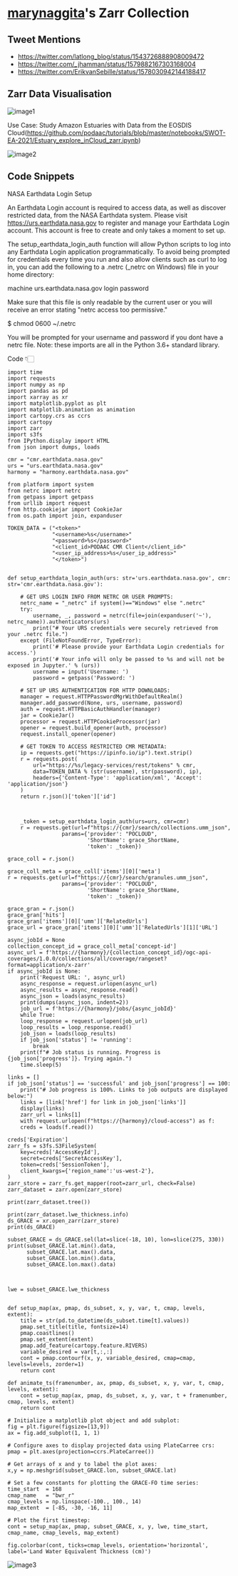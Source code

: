 # [marynaggita](https://github.com/marynaggita/)'s Zarr Collection

## Tweet Mentions

- https://twitter.com/latlong_blog/status/1543726888908009472
- https://twitter.com/_jhamman/status/1579882167303168004
- https://twitter.com/ErikvanSebille/status/1578030942144188417



## Zarr Data Visualisation

![image1](https://github.com/marynaggita/beautiful-zarr/blob/marynaggita/_data/marynaggita/Screenshots/data3.png)

Use Case: Study Amazon Estuaries with Data from the EOSDIS Cloud(https://github.com/podaac/tutorials/blob/master/notebooks/SWOT-EA-2021/Estuary_explore_inCloud_zarr.ipynb)


![image2](https://github.com/marynaggita/beautiful-zarr/blob/marynaggita/_data/marynaggita/Screenshots/data.PNG)


## Code Snippets


NASA Earthdata Login Setup

An Earthdata Login account is required to access data, as well as discover restricted data, from the NASA Earthdata system. Please visit https://urs.earthdata.nasa.gov to register and manage your Earthdata Login account. This account is free to create and only takes a moment to set up.

The setup_earthdata_login_auth function will allow Python scripts to log into any Earthdata Login application programmatically. To avoid being prompted for credentials every time you run and also allow clients such as curl to log in, you can add the following to a .netrc (_netrc on Windows) file in your home directory:

machine urs.earthdata.nasa.gov
    login <your username>
    password <your password>

Make sure that this file is only readable by the current user or you will receive an error stating "netrc access too permissive."

$ chmod 0600 ~/.netrc

You will be prompted for your username and password if you dont have a netrc file. Note: these imports are all in the Python 3.6+ standard library.


Code 👇🏻

```
import time
import requests
import numpy as np
import pandas as pd
import xarray as xr
import matplotlib.pyplot as plt
import matplotlib.animation as animation
import cartopy.crs as ccrs
import cartopy
import zarr
import s3fs
from IPython.display import HTML
from json import dumps, loads

cmr = "cmr.earthdata.nasa.gov"
urs = "urs.earthdata.nasa.gov"
harmony = "harmony.earthdata.nasa.gov"

from platform import system
from netrc import netrc
from getpass import getpass
from urllib import request
from http.cookiejar import CookieJar
from os.path import join, expanduser

TOKEN_DATA = ("<token>"
              "<username>%s</username>"
              "<password>%s</password>"
              "<client_id>PODAAC CMR Client</client_id>"
              "<user_ip_address>%s</user_ip_address>"
              "</token>")


def setup_earthdata_login_auth(urs: str='urs.earthdata.nasa.gov', cmr: str='cmr.earthdata.nasa.gov'):

    # GET URS LOGIN INFO FROM NETRC OR USER PROMPTS:
    netrc_name = "_netrc" if system()=="Windows" else ".netrc"
    try:
        username, _, password = netrc(file=join(expanduser('~'), netrc_name)).authenticators(urs)
        print("# Your URS credentials were securely retrieved from your .netrc file.")
    except (FileNotFoundError, TypeError):
        print('# Please provide your Earthdata Login credentials for access.')
        print('# Your info will only be passed to %s and will not be exposed in Jupyter.' % (urs))
        username = input('Username: ')
        password = getpass('Password: ')

    # SET UP URS AUTHENTICATION FOR HTTP DOWNLOADS:
    manager = request.HTTPPasswordMgrWithDefaultRealm()
    manager.add_password(None, urs, username, password)
    auth = request.HTTPBasicAuthHandler(manager)
    jar = CookieJar()
    processor = request.HTTPCookieProcessor(jar)
    opener = request.build_opener(auth, processor)
    request.install_opener(opener)

    # GET TOKEN TO ACCESS RESTRICTED CMR METADATA:
    ip = requests.get("https://ipinfo.io/ip").text.strip()
    r = requests.post(
        url="https://%s/legacy-services/rest/tokens" % cmr,
        data=TOKEN_DATA % (str(username), str(password), ip),
        headers={'Content-Type': 'application/xml', 'Accept': 'application/json'}
    )
    return r.json()['token']['id']


    
	_token = setup_earthdata_login_auth(urs=urs, cmr=cmr)
	r = requests.get(url=f"https://{cmr}/search/collections.umm_json", 
                 params={'provider': "POCLOUD", 
                         'ShortName': grace_ShortName, 
                         'token': _token})

grace_coll = r.json()

grace_coll_meta = grace_coll['items'][0]['meta']
r = requests.get(url=f"https://{cmr}/search/granules.umm_json", 
                 params={'provider': "POCLOUD", 
                         'ShortName': grace_ShortName, 
                         'token': _token})

grace_gran = r.json()
grace_gran['hits']
grace_gran['items'][0]['umm']['RelatedUrls']
grace_url = grace_gran['items'][0]['umm']['RelatedUrls'][1]['URL']

async_jobId = None 
collection_concept_id = grace_coll_meta['concept-id']
async_url = f'https://{harmony}/{collection_concept_id}/ogc-api-coverages/1.0.0/collections/all/coverage/rangeset?format=application/x-zarr'
if async_jobId is None:
    print('Request URL: ', async_url)
    async_response = request.urlopen(async_url)
    async_results = async_response.read()
    async_json = loads(async_results)
    print(dumps(async_json, indent=2))
    job_url = f'https://{harmony}/jobs/{async_jobId}'
    while True:
    loop_response = request.urlopen(job_url)
    loop_results = loop_response.read()
    job_json = loads(loop_results)
    if job_json['status'] != 'running':
        break
    print(f"# Job status is running. Progress is {job_json['progress']}. Trying again.")
    time.sleep(5)

links = []
if job_json['status'] == 'successful' and job_json['progress'] == 100:
    print("# Job progress is 100%. Links to job outputs are displayed below:")
    links = [link['href'] for link in job_json['links']]
    display(links)
    zarr_url = links[1]
    with request.urlopen(f"https://{harmony}/cloud-access") as f:
    creds = loads(f.read())

creds['Expiration']
zarr_fs = s3fs.S3FileSystem(
    key=creds['AccessKeyId'],
    secret=creds['SecretAccessKey'],
    token=creds['SessionToken'],
    client_kwargs={'region_name':'us-west-2'},
)
zarr_store = zarr_fs.get_mapper(root=zarr_url, check=False)
zarr_dataset = zarr.open(zarr_store)

print(zarr_dataset.tree())

print(zarr_dataset.lwe_thickness.info)
ds_GRACE = xr.open_zarr(zarr_store)
print(ds_GRACE)

subset_GRACE = ds_GRACE.sel(lat=slice(-18, 10), lon=slice(275, 330))
print(subset_GRACE.lat.min().data, 
      subset_GRACE.lat.max().data,
      subset_GRACE.lon.min().data,
      subset_GRACE.lon.max().data)



lwe = subset_GRACE.lwe_thickness


def setup_map(ax, pmap, ds_subset, x, y, var, t, cmap, levels, extent):
    title = str(pd.to_datetime(ds_subset.time[t].values))
    pmap.set_title(title, fontsize=14)
    pmap.coastlines()
    pmap.set_extent(extent)
    pmap.add_feature(cartopy.feature.RIVERS)
    variable_desired = var[t,:,:]
    cont = pmap.contourf(x, y, variable_desired, cmap=cmap, levels=levels, zorder=1)
    return cont

def animate_ts(framenumber, ax, pmap, ds_subset, x, y, var, t, cmap, levels, extent):
    cont = setup_map(ax, pmap, ds_subset, x, y, var, t + framenumber, cmap, levels, extent) 
    return cont

# Initialize a matplotlib plot object and add subplot:
fig = plt.figure(figsize=[13,9]) 
ax = fig.add_subplot(1, 1, 1)

# Configure axes to display projected data using PlateCarree crs:
pmap = plt.axes(projection=ccrs.PlateCarree())

# Get arrays of x and y to label the plot axes:
x,y = np.meshgrid(subset_GRACE.lon, subset_GRACE.lat)                        

# Set a few constants for plotting the GRACE-FO time series:
time_start  = 168
cmap_name   = "bwr_r"
cmap_levels = np.linspace(-100., 100., 14)
map_extent  = [-85, -30, -16, 11]

# Plot the first timestep: 
cont = setup_map(ax, pmap, subset_GRACE, x, y, lwe, time_start, cmap_name, cmap_levels, map_extent)

fig.colorbar(cont, ticks=cmap_levels, orientation='horizontal', label='Land Water Equivalent Thickness (cm)')
```

![image3](https://github.com/marynaggita/beautiful-zarr/blob/marynaggita/_data/marynaggita/Screenshots/data.PNG)